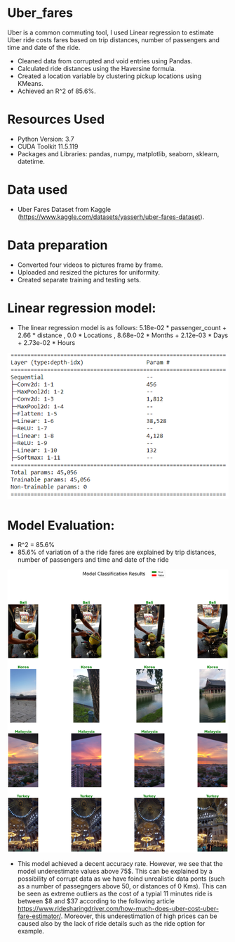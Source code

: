 # Uber_fares

Uber is a common commuting tool, I used Linear regression to estimate Uber ride costs fares based on trip distances, number of passengers and time and date of the ride.

* Cleaned data from corrupted and void entries using Pandas.
* Calculated ride distances using the Haversine formula.
* Created a location variable by clustering pickup locations using KMeans.
* Achieved an R^2 of 85.6%.


# Resources Used
* Python Version: 3.7
* CUDA Toolkit 11.5.119 
* Packages and Libraries: pandas, numpy, matplotlib, seaborn, sklearn, datetime.
# Data used
* Uber Fares Dataset from Kaggle (https://www.kaggle.com/datasets/yasserh/uber-fares-dataset).

# Data preparation
* Converted four videos to pictures frame by frame.
* Uploaded and resized the pictures for uniformity.
* Created separate training and testing sets.

# Linear regression model:
* The linear regression model is as follows:  5.18e-02 * passenger_count + 2.66 * distance , 0.0 * Locations , 8.68e-02 * Months + 2.12e-03 * Days + 2.73e-02 * Hours

![image 1](https://github.com/YoussefAithaddou/CNN-to-predict-locations-of-my-previous-trips/blob/main/model%20info.PNG)


# Model Evaluation:
* R^2 = 85.6% 
* 85.6% of variation of a the ride fares are explained by trip distances, number of passengers and time and date of the ride 


![image 2](https://github.com/YoussefAithaddou/CNN-to-predict-locations-of-my-previous-trips/blob/main/result%20sample.png)

* This model achieved a decent accuracy rate. However, we see that the model underestimate values above 75$. This can be explained by a possibility of corrupt data as we have foind unrealistic data ponts (such as a number of passegngers above 50, or distances of 0 Kms). This can be seen as extreme outliers as the cost of a typial 11 minutes ride is between $8 and $37 according to the following article https://www.ridesharingdriver.com/how-much-does-uber-cost-uber-fare-estimator/. Moreover, this underestimation of high prices can be caused also by the lack of ride details such as the ride option for example.
